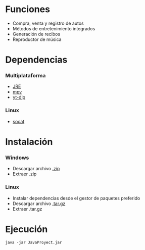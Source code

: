 # Funciones
 - Compra, venta y registro de autos
 - Métodos de entretenimiento integrados
 - Generación de recibos
 - Reproductor de música


# Dependencias
### Multiplataforma
 - [JRE](https://openjdk.org/)
 - [mpv](https://mpv.io/)
 - [yt-dlp](https://github.com/yt-dlp/yt-dlp/)

### Linux 
 - [socat](http://www.dest-unreach.org/socat/)


# Instalación
### Windows
 - Descargar archivo [.zip](https://github.com/migue07juegos/Concesionaria_Java/releases/download/v1.0.0/Windows-x64.zip)
 - Extraer .zip

### Linux
 - Instalar dependencias desde el gestor de paquetes preferido
 - Descargar archivo [.tar.gz](https://github.com/migue07juegos/Concesionaria_Java/releases/download/v1.0.0/Linux-x64.tar.gz)
 - Extraer .tar.gz


# Ejecución
`java -jar JavaProyect.jar`
